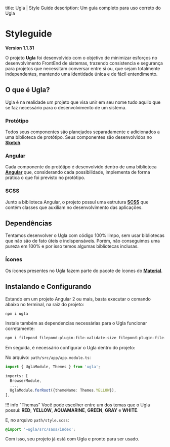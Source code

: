 title: Ugla | Style Guide
description: Um guia completo para uso correto do Ugla

# Styleguide

**Version 1.1.31**

O projeto **Ugla** foi desenvolvido com o objetivo de minimizar esforços no desenvolvimento FrontEnd de sistemas, trazendo consistencia e segurança para projetos que necessitam conversar entre si ou, que sejam totalmente independentes, mantendo uma identidade única e de fácil entendimento.

## O que é Ugla?
Ugla é na realidade um projeto que visa unir em seu nome tudo aquilo que se faz necessário para o desenvolvimento de um sistema.

### Protótipo
Todos seus componentes são planejados separadamente e adicionados a uma biblioteca de protótipo. Seus componentes são desenvolvidos no [**Sketch**](https://www.sketch.com/).

### Angular
Cada componente do protótipo é desenvolvido dentro de uma biblioteca [**Angular**](https://angular.io/) que, considerando cada possibilidade, implementa de forma prática o que foi previsto no protótipo.

### SCSS
Junto a biblioteca Angular, o projeto possuí uma estrutura [**SCSS**](https://sass-lang.com/) que contém classes que auxiliam no desenvolvimento das aplicações.

## Dependências
Tentamos desenvolver o Ugla com código 100% limpo, sem usar bibliotecas que não são de fato úteis e indispensáveis. Porém, não conseguimos uma pureza em 100% e por isso temos algumas bibliotecas inclusas.

### Ícones
Os ícones presentes no Ugla fazem parte do pacote de ícones do [**Material**](https://material.io/resources/icons/?style=baseline).

## Instalando e Configurando
Estando em um projeto Angular 2 ou mais, basta executar o comando abaixo no terminal, na raiz do projeto:

```bash
npm i ugla
```

Instale também as dependencias necessárias para o Ugla funcionar corretamente:

```bash
npm i filepond filepond-plugin-file-validate-size filepond-plugin-file-validate-type filepond-plugin-image-crop filepond-plugin-image-exif-orientation filepond-plugin-image-preview filepond-plugin-image-resize filepond-plugin-image-transform js-datepicker ngx-filepond moment tooltip.js
```

Em seguida, é necessário configurar o Ugla dentro do projeto:

No arquivo: `path/src/app/app.module.ts`:

```typescript
import { UglaModule, Themes } from 'ugla';
```

```typescript hl_lines="4"
imports: [
  BrowserModule,
  ...,
  UglaModule.forRoot({themeName: Themes.YELLOW}),
],
```

!!! info "Themas"
    Você pode escolher entre um dos temas que o Ugla possuí: **RED**, **YELLOW**, **AQUAMARINE**, **GREEN**, **GRAY** e **WHITE**.

E, no arquivo `path/style.scss`:

```scss
@import '~ugla/src/sass/index';
```

Com isso, seu projeto já está com Ugla e pronto para ser usado.